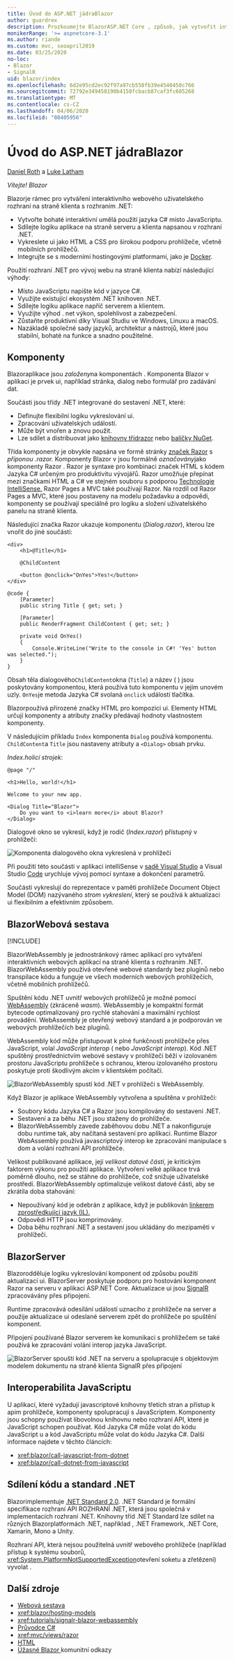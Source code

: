 ```yaml
---
title: Úvod do ASP.NET jádraBlazor
author: guardrex
description: Prozkoumejte BlazorASP.NET Core , způsob, jak vytvořit interaktivní webové uživatelské rozhraní na straně klienta s rozhraním .NET v aplikaci ASP.NET Core.
monikerRange: '>= aspnetcore-3.1'
ms.author: riande
ms.custom: mvc, seoapril2019
ms.date: 03/25/2020
no-loc:
- Blazor
- SignalR
uid: blazor/index
ms.openlocfilehash: 6d2e95cd2ec92f97a97cb558fb39e4540450c766
ms.sourcegitcommit: 72792e349458190b4158fcbacb87caf3fc605268
ms.translationtype: MT
ms.contentlocale: cs-CZ
ms.lasthandoff: 04/06/2020
ms.locfileid: "80405956"
---
```

# <a name="introduction-to-aspnet-core-opno-locblazor"></a>Úvod do ASP.NET jádraBlazor

[Daniel Roth](https://github.com/danroth27) a [Luke Latham](https://github.com/guardrex)

*Vítejte! Blazor*

Blazorje rámec pro vytváření interaktivního webového uživatelského rozhraní na straně klienta s rozhraním .NET:

* Vytvořte bohaté interaktivní umělá použití jazyka C# místo JavaScriptu.
* Sdílejte logiku aplikace na straně serveru a klienta napsanou v rozhraní .NET.
* Vykreslete ui jako HTML a CSS pro širokou podporu prohlížeče, včetně mobilních prohlížečů.
* Integrujte se s moderními hostingovými platformami, jako je [Docker](/dotnet/standard/microservices-architecture/container-docker-introduction/index).

Použití rozhraní .NET pro vývoj webu na straně klienta nabízí následující výhody:

* Místo JavaScriptu napište kód v jazyce C#.
* Využijte existující ekosystém .NET knihoven .NET.
* Sdílejte logiku aplikace napříč serverem a klientem.
* Využijte výhod . net výkon, spolehlivost a zabezpečení.
* Zůstaňte produktivní díky Visual Studiu ve Windows, Linuxu a macOS.
* Nazákladě společné sady jazyků, architektur a nástrojů, které jsou stabilní, bohaté na funkce a snadno použitelné.

## <a name="components"></a>Komponenty

Blazoraplikace jsou *založeny*na komponentách . Komponenta Blazor v aplikaci je prvek ui, například stránka, dialog nebo formulář pro zadávání dat.

Součásti jsou třídy .NET integrované do sestavení .NET, které:

* Definujte flexibilní logiku vykreslování ui.
* Zpracování uživatelských událostí.
* Může být vnořen a znovu použit.
* Lze sdílet a distribuovat jako [knihovny třídrazor](xref:razor-pages/ui-class) nebo [balíčky NuGet](/nuget/what-is-nuget).

Třída komponenty je obvykle napsána ve formě stránky [značek Razor](xref:mvc/views/razor) s *příponou .razor.* Komponenty Blazor v jsou formálně *označovány*jako komponenty Razor . Razor je syntaxe pro kombinaci značek HTML s kódem Jazyka C# určeným pro produktivitu vývojářů. Razor umožňuje přepínat mezi značkami HTML a C# ve stejném souboru s podporou [Technologie IntelliSense.](/visualstudio/ide/using-intellisense) Razor Pages a MVC také používají Razor. Na rozdíl od Razor Pages a MVC, které jsou postaveny na modelu požadavku a odpovědi, komponenty se používají speciálně pro logiku a složení uživatelského panelu na straně klienta.

Následující značka Razor ukazuje komponentu (*Dialog.razor*), kterou lze vnořit do jiné součásti:

```razor
<div>
    <h1>@Title</h1>

    @ChildContent

    <button @onclick="OnYes">Yes!</button>
</div>

@code {
    [Parameter]
    public string Title { get; set; }

    [Parameter]
    public RenderFragment ChildContent { get; set; }

    private void OnYes()
    {
        Console.WriteLine("Write to the console in C#! 'Yes' button was selected.");
    }
}
```

Obsah těla dialogového`ChildContent`okna (`Title`) a název ( ) jsou poskytovány komponentou, která používá tuto komponentu v jejím unovém uzly. `OnYes`je metoda Jazyka C# svolaná `onclick` událostí tlačítka.

Blazorpoužívá přirozené značky HTML pro kompozici ui. Elementy HTML určují komponenty a atributy značky předávají hodnoty vlastnostem komponenty.

V následujícím příkladu `Index` komponenta `Dialog` používá komponentu. `ChildContent`a `Title` jsou nastaveny atributy a `<Dialog>` obsah prvku.

*Index.holicí strojek*:

```razor
@page "/"

<h1>Hello, world!</h1>

Welcome to your new app.

<Dialog Title="Blazor">
    Do you want to <i>learn more</i> about Blazor?
</Dialog>
```

Dialogové okno se vykreslí, když je rodič (*Index.razor*) přístupný v prohlížeči:

![Komponenta dialogového okna vykreslená v prohlížeči](index/_static/dialog.png)

Při použití této součásti v aplikaci intelliSense v [sadě Visual Studio](/visualstudio/ide/using-intellisense) a Visual Studio [Code](https://code.visualstudio.com/docs/editor/intellisense) urychluje vývoj pomocí syntaxe a dokončení parametrů.

Součásti vykreslují do reprezentace v paměti prohlížeče Document Object Model (DOM) nazývaného *strom vykreslení*, který se používá k aktualizaci ui flexibilním a efektivním způsobem.

## <a name="opno-locblazor-webassembly"></a>BlazorWebová sestava

[!INCLUDE[](~/includes/blazorwasm-preview-notice.md)]

BlazorWebAssembly je jednostránkový rámec aplikací pro vytváření interaktivních webových aplikací na straně klienta s rozhraním .NET. BlazorWebAssembly používá otevřené webové standardy bez pluginů nebo transpilace kódu a funguje ve všech moderních webových prohlížečích, včetně mobilních prohlížečů.

Spuštění kódu .NET uvnitř webových prohlížečů je možné pomocí [WebAssembly](https://webassembly.org) (zkráceně *wasm*). WebAssembly je kompaktní formát bytecode optimalizovaný pro rychlé stahování a maximální rychlost provádění. WebAssembly je otevřený webový standard a je podporován ve webových prohlížečích bez pluginů.

WebAssembly kód může přistupovat k plné funkčnosti prohlížeče přes JavaScript, volal *JavaScript interop* ( nebo *JavaScript interop*). Kód .NET spuštěný prostřednictvím webové sestavy v prohlížeči běží v izolovaném prostoru JavaScriptu prohlížeče s ochranou, kterou izolovaného prostoru poskytuje proti škodlivým akcím v klientském počítači.

![BlazorWebAssembly spustí kód .NET v prohlížeči s WebAssembly.](index/_static/blazor-webassembly.png)

Když Blazor je aplikace WebAssembly vytvořena a spuštěna v prohlížeči:

* Soubory kódu Jazyka C# a Razor jsou kompilovány do sestavení .NET.
* Sestavení a za běhu .NET jsou staženy do prohlížeče.
* BlazorWebAssembly zavede zaběhovou dobu .NET a nakonfiguruje dobu runtime tak, aby načítaná sestavení pro aplikaci. Runtime Blazor WebAssembly používá javascriptový interop ke zpracování manipulace s dom a volání rozhraní API prohlížeče.

Velikost publikované aplikace, její *velikost datové části*, je kritickým faktorem výkonu pro použití aplikace. Vytvoření velké aplikace trvá poměrně dlouho, než se stáhne do prohlížeče, což snižuje uživatelské prostředí. BlazorWebAssembly optimalizuje velikost datové části, aby se zkrátila doba stahování:

* Nepoužívaný kód je odebrán z aplikace, když je publikován [linkerem zprostředkující jazyk (IL).](xref:host-and-deploy/blazor/configure-linker)
* Odpovědi HTTP jsou komprimovány.
* Doba běhu rozhraní .NET a sestavení jsou ukládány do mezipaměti v prohlížeči.

## <a name="opno-locblazor-server"></a>BlazorServer

Blazorodděluje logiku vykreslování komponent od způsobu použití aktualizací ui. BlazorServer poskytuje podporu pro hostování komponent Razor na serveru v aplikaci ASP.NET Core. Aktualizace ui jsou [SignalR](xref:signalr/introduction) zpracovávány přes připojení.

Runtime zpracovává odesílání událostí uznacího z prohlížeče na server a použije aktualizace ui odeslané serverem zpět do prohlížeče po spuštění komponent.

Připojení používané Blazor serverem ke komunikaci s prohlížečem se také používá ke zpracování volání interop jazyka JavaScript.

![BlazorServer spouští kód .NET na serveru a spolupracuje s objektovým modelem dokumentu na straně klienta SignalR přes připojení](index/_static/blazor-server.png)

## <a name="javascript-interop"></a>Interoperabilita JavaScriptu

U aplikací, které vyžadují javascriptové knihovny třetích stran a přístup k apim prohlížeče, komponenty spolupracují s JavaScriptem. Komponenty jsou schopny používat libovolnou knihovnu nebo rozhraní API, které je JavaScript schopen používat. Kód Jazyka C# může volat do kódu JavaScript u a kód JavaScriptu může volat do kódu Jazyka C#. Další informace najdete v těchto článcích:

* <xref:blazor/call-javascript-from-dotnet>
* <xref:blazor/call-dotnet-from-javascript>

## <a name="code-sharing-and-net-standard"></a>Sdílení kódu a standard .NET

Blazorimplementuje [.NET Standard 2.0](/dotnet/standard/net-standard). .NET Standard je formální specifikace rozhraní API ROZHRANÍ .NET, která jsou společná v implementacích rozhraní .NET. Knihovny tříd .NET Standard lze sdílet na různých Blazorplatformách .NET, například , .NET Framework, .NET Core, Xamarin, Mono a Unity.

Rozhraní API, která nejsou použitelná uvnitř webového prohlížeče (například přístup k systému souborů, <xref:System.PlatformNotSupportedException>otevření soketu a zřetězení) vyvolat .

## <a name="additional-resources"></a>Další zdroje

* [Webová sestava](https://webassembly.org/)
* <xref:blazor/hosting-models>
* <xref:tutorials/signalr-blazor-webassembly>
* [Průvodce C#](/dotnet/csharp/)
* <xref:mvc/views/razor>
* [HTML](https://www.w3.org/html/)
* [Úžasné Blazor ](https://github.com/AdrienTorris/awesome-blazor) komunitní odkazy
